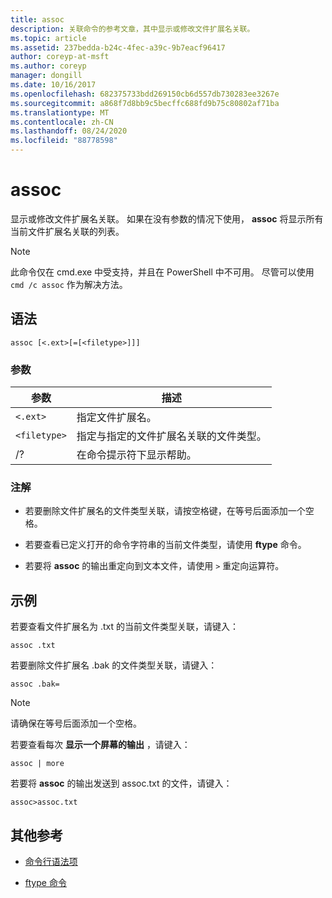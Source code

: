 ```yaml
---
title: assoc
description: 关联命令的参考文章，其中显示或修改文件扩展名关联。
ms.topic: article
ms.assetid: 237bedda-b24c-4fec-a39c-9b7eacf96417
author: coreyp-at-msft
ms.author: coreyp
manager: dongill
ms.date: 10/16/2017
ms.openlocfilehash: 682375733bdd269150cb6d557db730283ee3267e
ms.sourcegitcommit: a868f7d8bb9c5becffc688fd9b75c80802af71ba
ms.translationtype: MT
ms.contentlocale: zh-CN
ms.lasthandoff: 08/24/2020
ms.locfileid: "88778598"
---
```

# <a name="assoc"></a>assoc

显示或修改文件扩展名关联。 如果在没有参数的情况下使用， **assoc** 将显示所有当前文件扩展名关联的列表。

> [!NOTE]
> 此命令仅在 cmd.exe 中受支持，并且在 PowerShell 中不可用。
> 尽管可以使用 `cmd /c assoc` 作为解决方法。

## <a name="syntax"></a>语法

```
assoc [<.ext>[=[<filetype>]]]
```

### <a name="parameters"></a>参数

| 参数 | 描述 |
| --------- | ----------- |
| `<.ext>` | 指定文件扩展名。 |
| `<filetype>` | 指定与指定的文件扩展名关联的文件类型。 |
| /? | 在命令提示符下显示帮助。 |

### <a name="remarks"></a>注解

- 若要删除文件扩展名的文件类型关联，请按空格键，在等号后面添加一个空格。

- 若要查看已定义打开的命令字符串的当前文件类型，请使用 **ftype** 命令。

- 若要将 **assoc** 的输出重定向到文本文件，请使用 `>` 重定向运算符。

## <a name="examples"></a>示例

若要查看文件扩展名为 .txt 的当前文件类型关联，请键入：

```
assoc .txt
```

若要删除文件扩展名 .bak 的文件类型关联，请键入：

```
assoc .bak=
```

> [!NOTE]
> 请确保在等号后面添加一个空格。

若要查看每次 **显示一个屏幕的输出** ，请键入：

```
assoc | more
```

若要将 **assoc** 的输出发送到 assoc.txt 的文件，请键入：

```
assoc>assoc.txt
```

## <a name="additional-references"></a>其他参考

- [命令行语法项](command-line-syntax-key.md)

- [ftype 命令](ftype.md)
